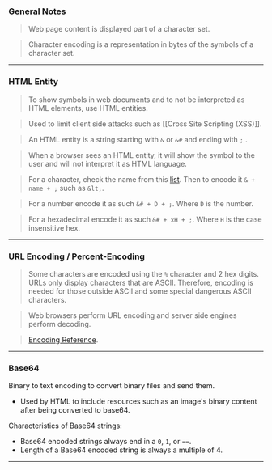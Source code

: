 
### General Notes

> Web page content is displayed part of a character set.

> Character encoding is a representation in bytes of the symbols of a character set.

---

### HTML Entity

> To show symbols in web documents and to not be interpreted as HTML elements, use HTML entities.

> Used to limit client side attacks such as [[Cross Site Scripting (XSS)]].

> An HTML entity is a string starting with `&` or `&#` and ending with `;` .

> When a browser sees an HTML entity, it will show the symbol to the user and will not interpret it as HTML language.

> For a character, check the name from this [list](https://html.spec.whatwg.org/multipage/named-characters.html#named-character-references).
> Then to encode it `& + name + ;` such as `&lt;`.

> For a number encode it as such `&# + D + ;`. Where `D` is the number.

> For a hexadecimal encode it as such `&# + xH + ;`. Where `H` is the case insensitive hex.

---

### URL Encoding / Percent-Encoding

> Some characters are encoded using the `%` character and 2 hex digits.
> URLs only display characters that are ASCII. Therefore, encoding is needed for those outside ASCII and some special dangerous ASCII characters.

> Web browsers perform URL encoding and server side engines perform decoding.

> [Encoding Reference](https://www.w3schools.com/tags/ref_urlencode.asp).

---

### Base64

Binary to text encoding to convert binary files and send them.
- Used by HTML to include resources such as an image's binary content after being converted to base64.

Characteristics of Base64 strings:
- Base64 encoded strings always end in a `0`, `1`, or `==`.
- Length of a Base64 encoded string is always a multiple of 4.

---
